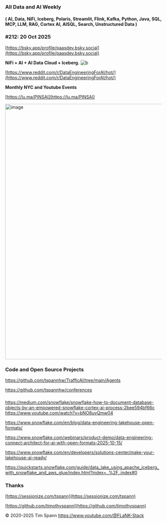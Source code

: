 
###  All Data and AI Weekly 
#### ( AI, Data, NiFi, Iceberg, Polaris, Streamlit, Flink, Kafka, Python, Java, SQL, MCP, LLM, RAG, Cortex AI, AISQL, Search, Unstructured Data )  
### #212: 20 Oct 2025

[https://bsky.app/profile/paasdev.bsky.social](https://bsky.app/profile/paasdev.bsky.social)

**NiFi + AI + AI Data Cloud + Iceberg.**
![b](https://images.credential.net/badge/tiny/g6fomszs_1741624330730_badge.png)

[https://www.reddit.com/r/DataEngineeringForAI/hot/](https://www.reddit.com/r/DataEngineeringForAI/hot/)

**Monthly NYC and Youtube Events**

[https://lu.ma/PINSAI](https://lu.ma/PINSAI)


<img width="1775" height="822" alt="image" src="https://github.com/user-attachments/assets/1bac957b-cce6-4889-896b-ab7fbca27102" />


### Code and Open Source Projects


https://github.com/tspannhw/TrafficAI/tree/main/Agents

https://github.com/tspannhw/conferences


###

https://medium.com/snowflake/snowflake-how-to-document-database-objects-by-an-empowered-snowflake-cortex-ai-process-2bee594bf66c
https://www.youtube.com/watch?v=bNO8uvQmw04

https://www.snowflake.com/en/blog/data-engineering-lakehouse-open-formats/

https://www.snowflake.com/webinars/product-demo/data-engineering-connect-architect-for-ai-with-open-formats-2025-10-15/

https://www.snowflake.com/en/developers/solutions-center/make-your-lakehouse-ai-ready/

https://quickstarts.snowflake.com/guide/data_lake_using_apache_iceberg_with_snowflake_and_aws_glue/index.html?index=..%2F..index#0


### Thanks


[https://sessionize.com/tspann](https://sessionize.com/tspann)

[https://github.com/timothyspann](https://github.com/timothyspann)



&copy; 2020-2025 Tim Spann  https://www.youtube.com/@FLaNK-Stack



